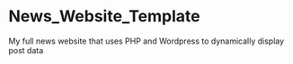 # News_Website_Template
My full news website that uses PHP and Wordpress to dynamically display post data
